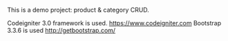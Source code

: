 This is a demo project: product & category CRUD.

Codeigniter 3.0 framework is used. https://www.codeigniter.com
Bootstrap 3.3.6 is used http://getbootstrap.com/

